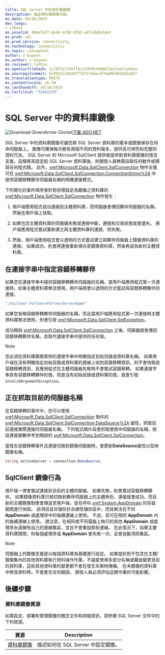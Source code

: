```yaml
---
title: SQL Server 中的資料庫鏡像
description: 描述資料庫鏡像功能。
ms.date: 09/30/2019
dev_langs:
- csharp
ms.assetid: 89befaff-bb46-4290-8382-e67cdb0e3de9
ms.prod: sql
ms.prod_service: connectivity
ms.technology: connectivity
ms.topic: conceptual
author: v-kaywon
ms.author: v-kaywon
ms.reviewer: rothja
ms.openlocfilehash: 1c78f52f376ff6c333b952b8d013e17eefce45ea
ms.sourcegitcommit: 9c993112842dfffe7176decd79a885dbb192a927
ms.translationtype: MTE75
ms.contentlocale: zh-TW
ms.lasthandoff: 10/16/2019
ms.locfileid: "72452270"
---
```

# <a name="database-mirroring-in-sql-server"></a>SQL Server 中的資料庫鏡像

![Download-DownArrow-Circled](../../../ssdt/media/download.png)[下載 ADO.NET](../../sql-connection-libraries.md#anchor-20-drivers-relational-access)

SQL Server 中的資料庫鏡像可讓您將 SQL Server 資料庫的複本或鏡像保存在待命伺服器上。 鏡像可確保每次都有兩個不同的資料複本，提供高可用性和完整的資料冗余。 SQL Server 的 Microsoft SqlClient 提供者提供對資料庫鏡像的隱含支援，這樣將其設定給 SQL Server 資料庫後，則開發人員無需採取任何動作或撰寫任何程式碼。 此外，<xref:Microsoft.Data.SqlClient.SqlConnection> 物件支援可在 <xref:Microsoft.Data.SqlClient.SqlConnection.ConnectionString%2A> 中提供容錯移轉夥伴伺服器名稱的明確連接模式。  
  
下列簡化的事件順序會針對目標設定為鏡像之資料庫的 <xref:Microsoft.Data.SqlClient.SqlConnection> 物件發生：  
  
1. 用戶端應用程式成功連接到主體資料庫，而伺服器會傳回夥伴伺服器的名稱，然後在用戶端上快取。  
  
2. 如果包含主體資料庫的伺服器失敗或連接中斷，連接和交易狀態就會遺失。 用戶端應用程式嘗試重新建立與主體資料庫的連接，但失敗。  
  
3. 然後，用戶端應用程式會以透明的方式嘗試建立與夥伴伺服器上鏡像資料庫的連接。 如果成功，則會將連接重新導向至鏡像資料庫，然後再成為新的主體資料庫。  
  
## <a name="specifying-the-failover-partner-in-the-connection-string"></a>在連接字串中指定容錯移轉夥伴  
如果您在連接字串中提供容錯移轉夥伴伺服器的名稱，當用戶端應用程式第一次連接時，如果主體資料庫無法使用，用戶端將會以透明的方式嘗試與容錯移轉夥伴的連接。  
  
```csharp
";Failover Partner=PartnerServerName"  
```  
  
如果您省略容錯移轉夥伴伺服器的名稱，而且當用戶端應用程式第一次連接時主體資料庫無法使用，則會引發 <xref:Microsoft.Data.SqlClient.SqlException>。  
  
成功開啟 <xref:Microsoft.Data.SqlClient.SqlConnection> 之後，伺服器就會傳回容錯移轉夥伴名稱，並取代連接字串中提供的任何值。  
  
> [!NOTE]
>  您必須在資料庫鏡像案例的連接字串中明確指定初始目錄或資料庫名稱。 如果用戶端在沒有明確指定初始目錄或資料庫的連線上收到容錯移轉資訊，則不會快取該容錯移轉資訊，且應用程式在主體伺服器失敗時不會嘗試容錯移轉。 如果連接字串具有容錯移轉夥伴的值，但是沒有初始目錄或資料庫的值，就會引發 `InvalidArgumentException`。  
  
## <a name="retrieving-the-current-server-name"></a>正在抓取目前的伺服器名稱  
在容錯移轉的事件中，您可以使用 <xref:Microsoft.Data.SqlClient.SqlConnection> 物件的 <xref:Microsoft.Data.SqlClient.SqlConnection.DataSource%2A> 屬性，抓取目前連接實際連接的伺服器名稱。 下列程式碼片段會抓取使用中伺服器的名稱，假設連接變數參考到開啟的 <xref:Microsoft.Data.SqlClient.SqlConnection>。  
  
當發生容錯移轉事件且連接切換到鏡像伺服器時，會更新**DataSource**屬性以反映鏡像名稱。  
  
```csharp  
string activeServer = connection.DataSource;  
```  
  
## <a name="sqlclient-mirroring-behavior"></a>SqlClient 鏡像行為  
用戶端一律會嘗試連接到目前的主體伺服器。 如果失敗，則會嘗試容錯移轉夥伴。 如果鏡像資料庫已經切換到夥伴伺服器上的主體角色，連接就會成功，而且新的主體鏡像對應會傳送至用戶端，並在呼叫 <xref:System.AppDomain> 的存留期間進行快取。 該項目並非儲存於永續性儲存區中，而且無法在不同 **AppDomain** 或處理序中的後續連線上使用。 不過，其可在相同 **AppDomain** 內的後續連線上使用。 請注意，在相同或不同電腦上執行的其他 **AppDomain** 或處理序永遠擁有自己的連線集區，並且不會重設那些連線。 在此情況下，如果主要資料庫關閉，則每個處理序或 **AppDomain** 會失敗一次，且會自動清除集區。  
  
> [!NOTE]
>  伺服器上的鏡像支援是以每個資料庫為基礎進行設定。 如果是針對不包含在主體/鏡像集內的其他資料庫執行資料操作作業，不論是使用多部分名稱或藉由變更目前的資料庫，這些其他資料庫的變更都不會在發生失敗時傳播。 在未鏡像的資料庫中修改資料時，不會產生任何錯誤。 開發人員必須評估這類作業的可能影響。  
  
## <a name="next-steps"></a>後續步驟
### <a name="database-mirroring-resources"></a>資料庫鏡像資源  
如需設定、部署和管理鏡像的概念文件和詳細資訊，請參閱 SQL Server 文件中的下列資源。  
  
|資源|Description|  
|--------------|-----------------|  
|[資料庫鏡像](../../../database-engine/database-mirroring/database-mirroring-sql-server.md)|描述如何在 SQL Server 中設定鏡像。|  
